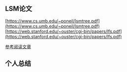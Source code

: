 ## LSM论文
[https://www.cs.umb.edu/~poneil/lsmtree.pdf](https://www.cs.umb.edu/~poneil/lsmtree.pdf)
[https://web.stanford.edu/~ouster/cgi-bin/papers/lfs.pdf](https://web.stanford.edu/~ouster/cgi-bin/papers/lfs.pdf)

[参考阅读文章](https://dev.to/creativcoder/what-is-a-lsm-tree-3d75)


## 个人总结

